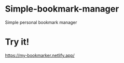 # Simple-bookmark-manager

Simple personal bookmark manager

# Try it!
https://my-bookmarker.netlify.app/
